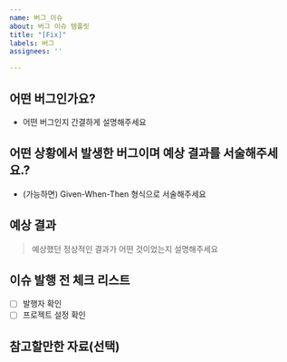 ```yaml
---
name: 버그_이슈
about: 버그 이슈 템플릿
title: "[Fix]"
labels: 버그
assignees: ''

---
```


## 어떤 버그인가요?

- 어떤 버그인지 간결하게 설명해주세요

## 어떤 상황에서 발생한 버그이며 예상 결과를 서술해주세요.?

- (가능하면) Given-When-Then 형식으로 서술해주세요

## 예상 결과

> 예상했던 정상적인 결과가 어떤 것이었는지 설명해주세요

## 이슈 발행 전 체크 리스트

- [ ] 발행자 확인
- [ ] 프로젝트 설정 확인

## 참고할만한 자료(선택)
